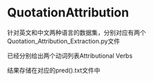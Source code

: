# QuotationAttribution

针对英文和中文两种语言的数据集，分别对应有两个Quotation_Attribution_Extraction.py文件

已经分别给出两个动词列表Attributional Verbs

结果存储在对应的pred().txt文件中
